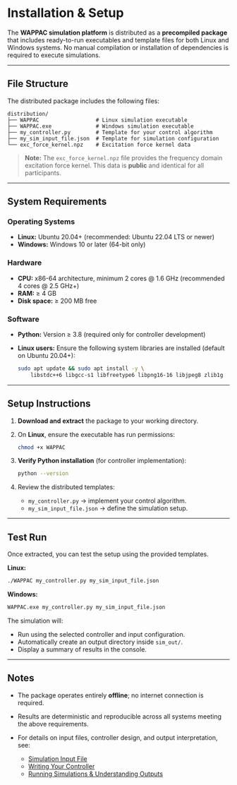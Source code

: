 # Installation & Setup

The **WAPPAC simulation platform** is distributed as a **precompiled package** that includes ready-to-run executables and template files for both Linux and Windows systems.
No manual compilation or installation of dependencies is required to execute simulations.

---

## File Structure

The distributed package includes the following files:

```
distribution/
├── WAPPAC                  # Linux simulation executable
├── WAPPAC.exe              # Windows simulation executable
├── my_controller.py        # Template for your control algorithm
├── my_sim_input_file.json  # Template for simulation configuration
└── exc_force_kernel.npz    # Excitation force kernel data
```

> **Note:**
> The `exc_force_kernel.npz` file provides the frequency domain excitation force kernel.
> This data is **public** and identical for all participants.

---

## System Requirements

### Operating Systems

* **Linux:** Ubuntu 20.04+ (recommended: Ubuntu 22.04 LTS or newer)
* **Windows:** Windows 10 or later (64-bit only)

### Hardware

* **CPU:** x86-64 architecture, minimum 2 cores @ 1.6 GHz (recommended 4 cores @ 2.5 GHz+)
* **RAM:** ≥ 4 GB
* **Disk space:** ≥ 200 MB free

### Software

* **Python:** Version ≥ 3.8 (required only for controller development)
* **Linux users:** Ensure the following system libraries are installed (default on Ubuntu 20.04+):

  ```bash
  sudo apt update && sudo apt install -y \
      libstdc++6 libgcc-s1 libfreetype6 libpng16-16 libjpeg8 zlib1g
  ```

---

## Setup Instructions

1. **Download and extract** the package to your working directory.
2. On **Linux**, ensure the executable has run permissions:

   ```bash
   chmod +x WAPPAC
   ```
3. **Verify Python installation** (for controller implementation):

   ```bash
   python --version
   ```
4. Review the distributed templates:

   * `my_controller.py` → implement your control algorithm.
   * `my_sim_input_file.json` → define the simulation setup.

---

## Test Run

Once extracted, you can test the setup using the provided templates.

**Linux:**

```bash
./WAPPAC my_controller.py my_sim_input_file.json
```

**Windows:**

```bash
WAPPAC.exe my_controller.py my_sim_input_file.json
```

The simulation will:

* Run using the selected controller and input configuration.
* Automatically create an output directory inside `sim_out/`.
* Display a summary of results in the console.

---

## Notes

* The package operates entirely **offline**; no internet connection is required.
* Results are deterministic and reproducible across all systems meeting the above requirements.
* For details on input files, controller design, and output interpretation, see:

  * [Simulation Input File](./sim_input.md)
  * [Writing Your Controller](./writing_controller.md)
  * [Running Simulations & Understanding Outputs](./running_outputs.md)
